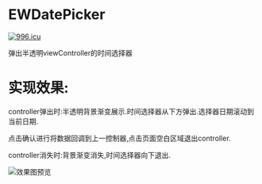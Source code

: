 # EWDatePicker
[![996.icu](https://img.shields.io/badge/link-996.icu-red.svg)](https://996.icu)

弹出半透明viewController的时间选择器

# 实现效果:

controller弹出时:半透明背景渐变展示.时间选择器从下方弹出.选择器日期滚动到当前日期.

点击确认进行将数据回调到上一控制器,点击页面空白区域退出controller.

controller消失时:背景渐变消失,时间选择器向下退出.

![效果图预览](https://github.com/WangLiquan/EWDatePicker/raw/master/images/demonstration.gif)

